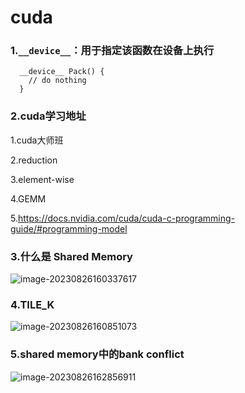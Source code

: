 # cuda

### 1.`__device__`：用于指定该函数在设备上执行

```
  __device__ Pack() {
    // do nothing
  }
```

### 2.cuda学习地址

1.cuda大师班

2.reduction

3.element-wise

4.GEMM

5.https://docs.nvidia.com/cuda/cuda-c-programming-guide/#programming-model

### 3.什么是 Shared Memory

![image-20230826160337617](../../imgs/cuda/image-20230826160337617.png)

### 4.TILE_K

![image-20230826160851073](../../imgs/cuda/image-20230826160851073.png)

### 5.shared memory中的bank conflict

![image-20230826162856911](../../imgs/cuda/image-20230826162856911.png)